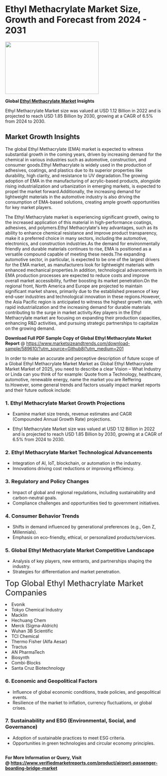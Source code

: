 <H1>Ethyl Methacrylate Market Size, Growth and Forecast from 2024 - 2031</H1><img class="aligncenter size-medium wp-image-584254" src="https://thirdeyenews.in/wp-content/uploads/2024/09/Global-Market-Research-300x168.jpeg" alt="" width="300" height="168" /><p><strong>Global&nbsp;<a href="https://www.marketsizeandtrends.com/download-sample/589610/?utm_source=Github8j?utm_medium=201">Ethyl Methacrylate Market</a> Insights</strong></p><p>Ethyl Methacrylate Market size was valued at USD 1.12 Billion in 2022 and is projected to reach USD 1.85 Billion by 2030, growing at a CAGR of 6.5% from 2024 to 2030.</p><p><h2>Market Growth Insights</h2> <p>The global Ethyl Methacrylate (EMA) market is expected to witness substantial growth in the coming years, driven by increasing demand for the chemical in various industries such as automotive, construction, and consumer goods.Ethyl Methacrylate is widely used in the production of adhesives, coatings, and plastics due to its superior properties like durability, high clarity, and resistance to UV degradation.The growing adoption of EMA in the manufacturing of acrylic-based products, alongside rising industrialization and urbanization in emerging markets, is expected to propel the market forward.Additionally, the increasing demand for lightweight materials in the automotive industry is also driving the consumption of EMA-based solutions, creating ample growth opportunities for key market players.</p> <p>The Ethyl Methacrylate market is experiencing significant growth, owing to the increased application of this material in high-performance coatings, adhesives, and polymers.Ethyl Methacrylate's key advantages, such as its ability to enhance chemical resistance and improve product transparency, make it a preferred choice in many sectors, including the automotive, electronics, and construction industries.As the demand for environmentally friendly and durable materials continues to rise, EMA is positioned as a versatile compound capable of meeting these needs.The expanding automotive sector, in particular, is expected to be one of the largest drivers for the EMA market, as manufacturers look for lightweight materials with enhanced mechanical properties.In addition, technological advancements in EMA production processes are expected to reduce costs and improve overall market accessibility, further boosting its market penetration.On the regional front, North America and Europe are projected to maintain significant market shares, primarily due to the established presence of key end-user industries and technological innovation in these regions.However, the Asia Pacific region is anticipated to witness the highest growth rate, with rapid industrialization and the increasing demand for durable materials contributing to the surge in market activity.Key players in the Ethyl Methacrylate market are focusing on expanding their production capacities, enhancing R&D activities, and pursuing strategic partnerships to capitalize on the growing demand.</p><p><span class=""><strong>Download Full PDF Sample Copy of Global Ethyl Methacrylate Market Report</strong> @ <a href="https://www.marketsizeandtrends.com/download-sample/589610/?utm_source=Github8j?utm_medium=201" target="_blank">https://www.marketsizeandtrends.com/download-sample/589610/?utm_source=Github8j?utm_medium=201</a></span></p><p>In order to make an accurate and perceptive description of future scope of a Global&nbsp;Ethyl Methacrylate Market Market as Global&nbsp;Ethyl Methacrylate Market Market of 2025, you need to describe a clear Vision &ndash; What Industry or Linda can you think of for example: Quote from a Technology, healthcare, automotive, renewable energy, name the market you are Reffering to.However, some general trends and factors usually impact market reports and their future outlook include:</p><h3>1.&nbsp;<strong>Ethyl Methacrylate Market Growth Projections</strong></h3><ul><li>Examine market size trends, revenue estimates and CAGR (Compounded Annual Growth Rate) projections.</li><li><p>Ethyl Methacrylate Market size was valued at USD 1.12 Billion in 2022 and is projected to reach USD 1.85 Billion by 2030, growing at a CAGR of 6.5% from 2024 to 2030.</p></li></ul><h3>2.&nbsp;<strong>Ethyl Methacrylate Market Technological Advancements</strong></h3><ul><li>Integration of AI, IoT, blockchain, or automation in the industry.</li><li>Innovations driving cost reductions or improving efficiency.</li></ul><h3>3.&nbsp;<strong>Regulatory and Policy Changes</strong></h3><ul><li>Impact of global and regional regulations, including sustainability and carbon-neutral goals.</li><li>Compliance challenges and opportunities tied to government initiatives.</li></ul><h3>4.&nbsp;<strong>Consumer Behavior Trends</strong></h3><ul><li>Shifts in demand influenced by generational preferences (e.g., Gen Z, Millennials).</li><li>Emphasis on eco-friendly, ethical, or personalized products/services.</li></ul><h3>5.&nbsp;<strong>Global Ethyl Methacrylate Market Competitive Landscape</strong></h3><ul><li>Analysis of key players, new entrants, and partnerships shaping the industry.</li><li>Strategies for differentiation and market penetration.</li></ul><p data-pm-slice="1 1 []"><span style="color: inherit; font-family: inherit; font-size: 25px;">Top Global Ethyl Methacrylate Market Companies</span></p><div class="" data-test-id=""><p><li>Evonik</li><li> Tokyo Chemical Industry</li><li> Macklin</li><li> Hechuang Chem</li><li> Merck (Sigma-Aldrich)</li><li> Wuhan 3B Scientific</li><li> TCI Chemical</li><li> Thermo Fisher (Alfa Aesar)</li><li> Tractus</li><li> AN PharmaTech</li><li> Biosynth</li><li> Combi-Blocks</li><li> Santa Cruz Biotechnology</li></p></div><h3>6.&nbsp;<strong>Economic and Geopolitical Factors</strong></h3><ul><li>Influence of global economic conditions, trade policies, and geopolitical events.</li><li>Resilience of the market to inflation, currency fluctuations, or global crises.</li></ul><h3>7.&nbsp;<strong>Sustainability and ESG (Environmental, Social, and Governance)</strong></h3><ul><li>Adoption of sustainable practices to meet ESG criteria.</li><li>Opportunities in green technologies and circular economy principles.</li></ul><h2><strong style="font-size: 14px;">For More Information or Query, Visit @&nbsp;</strong><a style="background-color: #ffffff; font-size: 14px;" href="https://www.marketsizeandtrends.com/report/ethyl-methacrylate-market/" target="_blank">https://www.verifiedmarketreports.com/product/airport-passenger-boarding-bridge-market</a></h2>